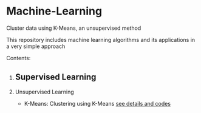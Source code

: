 # Machine-Learning
Cluster data using K-Means, an unsupervised method

This repository includes machine learning algorithms and its applications in a very simple approach

Contents:
1. Supervised Learning
    -  

2. Unsupervised Learning
    - K-Means: Clustering using K-Means [see details and codes](https://github.com/yousef-seyfari/Machine-Learning/blob/main/unsupervised_kmeans.ipynb)

